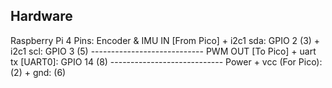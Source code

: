 

Hardware
--------

Raspberry Pi 4
Pins:
    Encoder & IMU IN [From Pico]
    + i2c1 sda: GPIO 2 (3)
    + i2c1 scl: GPIO 3 (5)
    ----------------------------
    PWM OUT [To Pico]
    + uart tx [UART0]: GPIO 14 (8)
    ----------------------------
    Power
    + vcc (For Pico): (2)
    + gnd: (6)

